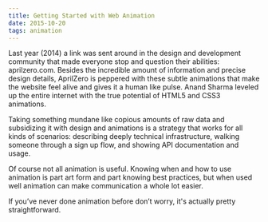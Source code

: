 ```yaml
---
title: Getting Started with Web Animation
date: 2015-10-20
tags: animation
---
```


Last year (2014) a link was sent around in the design and development community that made everyone stop and question their abilities: aprilzero.com. Besides the incredible amount of information and precise design details, AprilZero is peppered with these subtle animations that make the website feel alive and gives it a human like pulse. Anand Sharma leveled up the entire internet with the true potential of HTML5 and CSS3 animations.

Taking something mundane like copious amounts of raw data and subsidizing it with design and animations is a strategy that works for all kinds of scenarios: describing deeply technical infrastructure, walking someone through a sign up flow, and showing API documentation and usage.

Of course not all animation is useful. Knowing when and how to use animation is part art form and part knowing best practices, but when used well animation can make communication a whole lot easier.

If you’ve never done animation before don’t worry, it's actually pretty straightforward.
